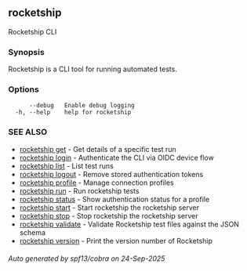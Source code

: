 ## rocketship

Rocketship CLI

### Synopsis

Rocketship is a CLI tool for running automated tests.

### Options

```
      --debug   Enable debug logging
  -h, --help    help for rocketship
```

### SEE ALSO

* [rocketship get](rocketship_get.md)	 - Get details of a specific test run
* [rocketship login](rocketship_login.md)	 - Authenticate the CLI via OIDC device flow
* [rocketship list](rocketship_list.md)	 - List test runs
* [rocketship logout](rocketship_logout.md)	 - Remove stored authentication tokens
* [rocketship profile](rocketship_profile.md)	 - Manage connection profiles
* [rocketship run](rocketship_run.md)	 - Run rocketship tests
* [rocketship status](rocketship_status.md)	 - Show authentication status for a profile
* [rocketship start](rocketship_start.md)	 - Start rocketship the rocketship server
* [rocketship stop](rocketship_stop.md)	 - Stop rocketship the rocketship server
* [rocketship validate](rocketship_validate.md)	 - Validate Rocketship test files against the JSON schema
* [rocketship version](rocketship_version.md)	 - Print the version number of Rocketship

###### Auto generated by spf13/cobra on 24-Sep-2025
